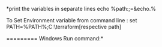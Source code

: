 *print the variables in separate lines
echo %path:;=&echo.%  


To Set Environment variable from command line :
set  PATH=%PATH%;C:\terraform[respective path]

=========
Windows Run command:*
